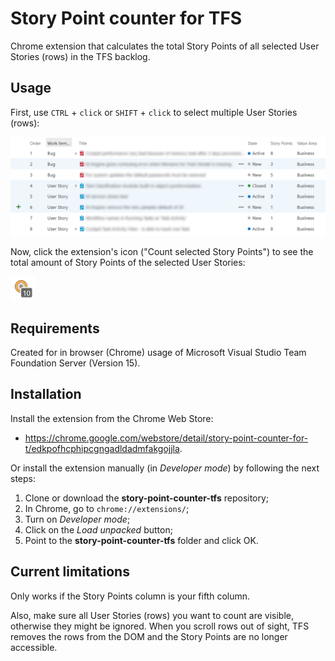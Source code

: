 # Story Point counter for TFS

Chrome extension that calculates the total Story Points of all selected User Stories (rows) in the TFS backlog.



## Usage

First, use `CTRL` + `click` or `SHIFT` + `click` to select multiple User Stories (rows):

![selected-rows](images/selected-rows.png)



Now, click the extension's icon ("Count selected Story Points") to see the total amount of Story Points of the selected User Stories:

![counted-story-points](images/counted-story-points.png)



## Requirements

Created for in browser (Chrome) usage of Microsoft Visual Studio Team Foundation Server (Version 15).



## Installation

Install the extension from the Chrome Web Store:

- https://chrome.google.com/webstore/detail/story-point-counter-for-t/edkpofhcphipcgngadldadmfakgojjla.

Or install the extension manually (in *Developer mode*) by following the next steps:

1. Clone or download the **story-point-counter-tfs** repository;
2. In Chrome, go to `chrome://extensions/`;
3. Turn on *Developer mode*;
4. Click on the *Load unpacked* button;
5. Point to the **story-point-counter-tfs** folder and click OK.




## Current limitations

Only works if the Story Points column is your fifth column. 

Also, make sure all User Stories (rows) you want to count are visible, otherwise they might be ignored. When you scroll rows out of sight, TFS removes the rows from the DOM and the Story Points are no longer accessible.
